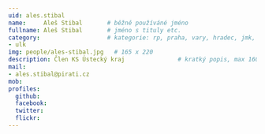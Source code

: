 ```yaml
---
uid: ales.stibal
name:     Aleš Stibal	  	# běžně používáné jméno
fullname: Aleš Stibal	  	# jméno s tituly etc.
category:                 	# kategorie: rp, praha, vary, hradec, jmk, senat
- ulk
img: people/ales-stibal.jpg   # 165 x 220
description: Člen KS Ústecký kraj              	# kratký popis, max 160 znaků
mail:
- ales.stibal@pirati.cz
mob:
profiles:
  github:
  facebook:
  twitter: 
  flickr:
---
```


